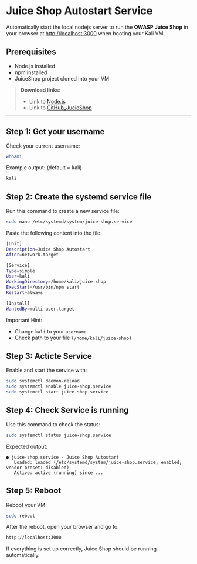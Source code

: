# Juice Shop Autostart Service

Automatically start the local nodejs server to run the **OWASP Juice Shop** in your browser at [http://localhost:3000](http://localhost:3000) when booting your Kali VM.

## Prerequisites

- Node.js installed
- npm installed
- JuiceShop project cloned into your VM

> **Download links:**
> - Link to [Node.js](https://nodejs.org/en/download)
> - Link to [GitHub_JucieShop](https://github.com/juice-shop/juice-shop)

---

## Step 1: Get your username

Check your current username:

```bash
whoami
```

Example output: (default = kali)

```bash
kali
```

## Step 2: Create the systemd service file

Run this command to create a new service file:

```bash
sudo nano /etc/systemd/system/juice-shop.service
```

Paste the following content into the file:

```bash
[Unit]
Description=Juice Shop Autostart
After=network.target

[Service]
Type=simple
User=kali
WorkingDirectory=/home/kali/juice-shop
ExecStart=/usr/bin/npm start
Restart=always

[Install]
WantedBy=multi-user.target
```

Important Hint:

- Change `kali` to your `username`
- Check path to your file `(/home/kali/juice-shop)`

## Step 3: Acticte Service

Enable and start the service with:

```bash
sudo systemctl daemon-reload
sudo systemctl enable juice-shop.service
sudo systemctl start juice-shop.service
```

## Step 4: Check Service is running

Use this command to check the status:

```bash
sudo systemctl status juice-shop.service
```

Expected output:

```bsh
● juice-shop.service - Juice Shop Autostart
   Loaded: loaded (/etc/systemd/system/juice-shop.service; enabled; vendor preset: disabled)
   Active: active (running) since ...
```

## Step 5: Reboot

Reboot your VM:

```bash
sudo reboot
```

After the reboot, open your browser and go to:

```bash
http://localhost:3000
```

If everything is set up correctly, Juice Shop should be running automatically.
